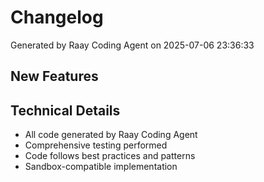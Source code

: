 # Changelog

Generated by Raay Coding Agent on 2025-07-06 23:36:33

## New Features

## Technical Details

- All code generated by Raay Coding Agent
- Comprehensive testing performed
- Code follows best practices and patterns
- Sandbox-compatible implementation

